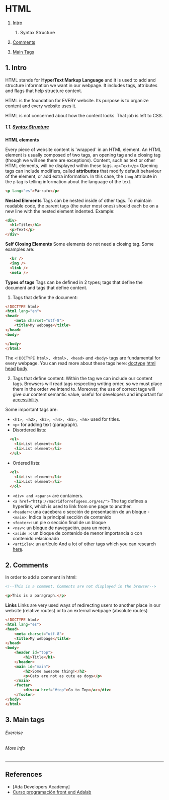 # HTML


1. [Intro](#intro)
    1. Syntax Structure
    
2. [Comments](#comments)

3. [Main Tags](#tags)

## <a name="intro"></a> 1. Intro

HTML stands for **HyperText Markup Language** and it is used to add and structure information 
we want in our webpage. It includes tags, attributes and flags that help structure content.  

HTML is the foundation for EVERY website. Its purpose is to organize content and every website uses it.

HTML is not concerned about how the content looks. That job is left to CSS.



##### 1.1. [Syntax Structure](https://github.com/Ada-Developers-Academy/textbook-curriculum/blob/master/05-html-css/css-intro.md#css-syntax-structure)

**HTML elements**

Every piece of website content is 'wrapped' in an HTML element. An HTML element is usually composed of two tags, an opening tag and a closing tag (though we will see there are exceptions). Content, such as text or other HTML elements, will be displayed within these tags.
`<p>Text</p>`
Opening tags can include modifiers, called **attributtes** that modify default behaviour of the element, or add
extra information.
In this case, the `lang` attribute in the `p` tag is telling information about the language of the text.
```html
<p lang="es">Párrafo</p>
```

**Nested Elements**
Tags can be nested inside of other tags. To maintain readable code, the parent tags (the outer most ones) should each be on a new line with the nested element indented. Example:
```html
<div>
  <h1>Title</h1>
  <p>Text</p>
</div>
```

**Self Closing Elements**
Some elements do not need a closing tag. Some examples are:
```html
  <br /> 
  <img />
  <link />
  <meta />
  ```

**Types of tags**
Tags can be defined in 2 types; tags that define the document and tags that define content.
1. Tags that define the document:

```html
<!DOCTYPE html>
<html lang="en">
<head>
    <meta charset="utf-8">
    <title>My webpage</title>
</head>
<body>

</body>
</html>
```
The `<!DOCTYPE html>, <html>, <head>` and `<body>` tags  are fundamental for every webpage.
You can read more about these tags here: 
[doctype](https://stackoverflow.com/questions/414891/what-is-doctype)
[html](https://stackoverflow.com/questions/3270615/why-we-use-html-tag-although-my-website-runs-perfect-without-html-tag)
[head](https://developer.mozilla.org/en-US/docs/Web/HTML/Element/head)
[body](https://htmldog.com/references/html/tags/body/)


2. Tags that define content:
Within the <body></body> tag we can include our content tags. 
Browsers will read tags respecting writing order, so we must place them in the order
we intend to. Moreover, the use of correct tags will give our content semantic value, useful for
developers and important for [accessibility](https://developer.mozilla.org/en-US/docs/Web/Accessibility/ARIA). 

Some important tags are:
- `<h1>, <h2>, <h3>, <h4>, <h5>, <h6>` used for titles.
- `<p>` for adding text (paragraph).
- Disordered lists:
```html
  <ul>
    <li>List element</li>
    <li>List element</li>
  </ul>
```
- Ordered lists:
```html
  <ol>
    <li>List element</li>
    <li>List element</li>
  </ol>
```
- `<div> and <spans>` are containers.
- `<a href="http://madridforrefugees.org/es/">` The <a> tag defines a hyperlink, which is used to link from one page to another.
- `<header>`: una cacebera o sección de presentación de un bloque
-`<main>`: Indica la principal sección de contenido
- `<footer>`: un pie o sección final de un bloque
- `<nav>`: un bloque de navegación, para un menú.
- `<aside >`: un bloque de contenido de menor importancia o con contenido relacionado
- `<article>`: un artículo
And a lot of other tags which you can research [here](https://www.w3schools.com/tags/).


## <a name="Comments"></a> 2. Comments

In order to add a comment in html:
```html
<!--This is a comment. Comments are not displayed in the browser-->

<p>This is a paragraph.</p>
```


**Links**
Links are very used ways of redirecting users to another place in our website (relative routes)
or to an external webpage (absolute routes)

```html
<!DOCTYPE html>
<html lang="es">
<head>
    <meta charset="utf-8">
    <title>My webpage</title>
</head>
<body>
    <header id="top">
        <h1>Title</h1>
    </header>
    <main id="main">
        <h2>Some awesome thing!</h2>
        <p>Cats are not as cute as dogs</p>
    </main>
    <footer>
        <div><a href="#top">Go to Top</a></div>
    </footer>
</body>
</html>
```


## <a name="tags"></a> 3. Main tags






###### Exercise



###### More info



* * *

## References 
- [Ada Developers Academy]
- [Curso programación front end Adalab](https://books.adalab.es/curso-programacion-front-end-2018/)